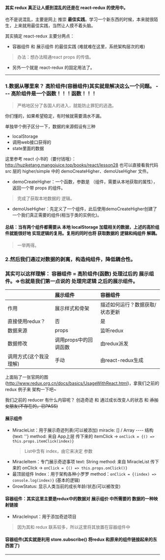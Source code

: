 #### 其实 redux 真正让人感到混乱的还是在 react-redux 的使用中。

也不是说混乱，主要是网上 推崇 **最佳实践**。学习一个新东西的时候，本来就很陌生，上来就用最佳实践，当然让人摸不着头脑。

其实搞定 react-redux 主要分两点：
* 容器组件 和 展示组件 的最佳实践  (难就难在这里，系统架构层次的难)
> 办法：想办法精通react  props 的传值。

* 另外一个就是 react-redux 的固定用法了。

*  *  *

### 1.数据从哪里来？  高阶组件(容器组件)其实就是解决这么一个问题。   --- 高阶组件是一个函数！！！函数！！！
> 严格地区分了各国人的进入，就能防止罪犯的逃逸。

你们懂的，如果希望稳定，有时候就需要滴水不漏。

单独举个例子区分一下，数据的来源假设有三种
* localStorage
* 调用web接口获得的
* state里面的数据

这里参考 react 小书的（要付钱哦）：http://huziketang.mangojuice.top/books/react/lesson28
也可以直接看我代码 src 层的 higher/simple 中的 demoCreateHigher、demoUseHigher 文件。

* demoCreateHigher：一个函数，参数是 （组件，需要从本地获取的属性），返回一个带 props 的组件。
> 完成了获取本地数据的 逻辑。

* demoUseHigher：先定义了一个组件，此后使用demoCreateHigher创建了一个我们真正需要的组件(相当于类的实例化)。

#### 总结：当有两个组件都需要从 本地 localStorage 加载相关的数据，上述的高阶组件就能很好地 实现逻辑的复用。复用的同时也将 获取数据的 逻辑和纯组件 解耦。
> 一举两得。

### 2.然后我们通过对数据的剥离，构造纯组件，降低耦合性。

### 其实可以这样理解：  容器组件 = 高阶组件(函数) 处理过后的 展示组件。=>也就是我们第一点说的 处理完逻辑 之后的展示组件。

||展示组件|容器组件|
|:-|:-|:-|
|作用|展示样式和骨架|描述如何运行？数据获取/状态更新|
|直接使用redux？|否|是|
|数据来源|props|监听redux|
|数据修改|调用props中的回调函数|由redux派发|
|调用方式(这个我没理解)|手动|由react-redux生成|

上面贴了一张官网的图(http://www.redux.org.cn/docs/basics/UsageWithReact.html)，拿我们之前的 redux 例子来 架构一下吧~

我们之前的 reducer 有什么内容呢？ 创造奇迹 和 通过成长改变人的状态 和 ~~添加女朋友(不存在的，已PASS)~~

#### 展示组件
* MiracleList：用于展示奇迹列表(可以被添加)
    miracle: []  /  Array   ---- 结构 {text: ''}
    method: 来自 App上层 传下来的  itemClick    -> `onClick = {() => this.props.itemClick(index)}`
    > List中含有 index，由它来决定 参数
* MiracleItem：专门展示奇迹事项
    text: String
    method: 来自 MiracleList 传下来的 onClick   ->  `onClick = {() => this.props.onClick()}`
* 最顶层组件 Index：用于架构各种小罗罗
    method：`onClick = {(index) => console.log(index)}` (基本的逻辑)
* GrowStatus: 显示人类当前的成长年龄/状态(可以被改变)

#### 容器组件：其实这里主要是redux中的数据对 展示组价 中所需要的 数据的一种映射链接

* MiracleInput：用于添加奇迹项目
> 因为其和 redux 联系较多，所以这里将其放置在容器组件中


#### 容器组件(其实就是利用 store.subscribe() 将redux 和原来的组件链接起来的东西罢了)

*  *  *

